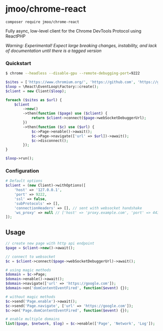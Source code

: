 # jmoo/chrome-react
``` composer require jmoo/chrome-react ```

Fully async, low-level client for the Chrome DevTools Protocol using ReactPHP

*Warning: Experimental! Expect large breaking changes, instability, and lack of documentation until there is a tagged version*


### Quickstart
```bash
$ chrome --headless --disable-gpu --remote-debugging-port=9222
```

```php
$sites = ['https://www.chromium.org/', 'https://github.com', 'https://google.com'];
$loop = \React\EventLoop\Factory::create();
$client = new Client($loop);

foreach ($sites as $url) {
    $client
        ->new()
        ->then(function ($page) use ($client) {
            return $client->connect($page->webSocketDebuggerUrl);
        })
        ->then(function ($c) use ($url) {
            $c->Page->enable()->await();
            $c->Page->navigate(['url' => $url])->await();
            $c->disconnect();
        });
}

$loop->run();
```

### Configuration
```php
# Default options
$client = (new Client)->withOptions([
    'host' => '127.0.0.1',
    'port' => 9222,
    'ssl' => false,
    'subProtocols' => [],
    'connectionHeaders' => [], // sent with websocket handshake
    'ws_proxy' => null // ['host' => 'proxy.example.com', 'port' => 443, 'ssl' => true]
]);

```

## Usage
```php
// create new page with http api endpoint
$page = $client->new()->await(); 

// connect to websocket
$c = $client->connect($page->webSocketDebuggerUrl)->await();

# using magic methods
$domain = $c->Page;
$domain->enable()->await();
$domain->navigate(['url' => 'https://google.com']);
$domain->on('domContentEventFired', function($event) {});

# without magic methods
$c->send('Page.enable')->await();
$c->send('Page.navigate', ['url' => 'https://google.com']);
$c->on('Page.domContentEventFired', function($event) {});

# enable multiple domains
list($page, $network, $log) = $c->enable(['Page', 'Network', 'Log']);

```